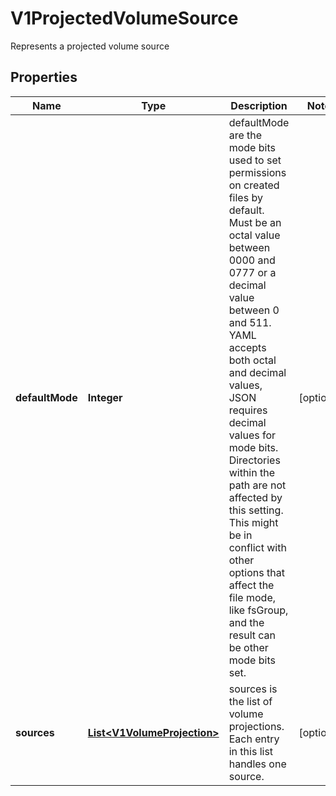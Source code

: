 

# V1ProjectedVolumeSource

Represents a projected volume source

## Properties

| Name | Type | Description | Notes |
|------------ | ------------- | ------------- | -------------|
|**defaultMode** | **Integer** | defaultMode are the mode bits used to set permissions on created files by default. Must be an octal value between 0000 and 0777 or a decimal value between 0 and 511. YAML accepts both octal and decimal values, JSON requires decimal values for mode bits. Directories within the path are not affected by this setting. This might be in conflict with other options that affect the file mode, like fsGroup, and the result can be other mode bits set. |  [optional] |
|**sources** | [**List&lt;V1VolumeProjection&gt;**](V1VolumeProjection.md) | sources is the list of volume projections. Each entry in this list handles one source. |  [optional] |



